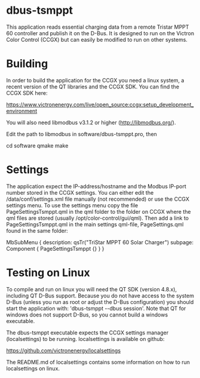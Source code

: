 dbus-tsmppt
===========

This application reads essential charging data from a remote Tristar MPPT 60 controller and publish it on the D-Bus. It is designed to run on the Victron Color Control (CCGX) but can easily be modified to run on other systems.

Building
========

In order to build the application for the CCGX you need a linux system, a recent version of the QT libraries and the CCGX SDK. You can find the CCGX SDK here:

https://www.victronenergy.com/live/open_source:ccgx:setup_development_environment

You will also need libmodbus v3.1.2 or higher (http://libmodbus.org/).

Edit the path to libmodbus in software/dbus-tsmppt.pro, then

cd software
qmake
make

Settings
========

The application expect the IP-address/hostname and the Modbus IP-port number stored in the CCGX settings. You can either edit the /data/conf/settings.xml file manually (not recommended) or use the CCGX settings menu. To use the settings menu copy the file PageSettingsTsmppt.qml in the qml folder to the folder on CCGX where the qml files are stored (usually /opt/color-control/gui/qml). Then add a link to PageSettingsTsmppt.qml in the main settings qml-file, PageSettings.qml found in the same folder:

MbSubMenu {
    description: qsTr("TriStar MPPT 60 Solar Charger")
    subpage: Component { PageSettingsTsmppt {} }
}

Testing on Linux
================

To compile and run on linux you will need the QT SDK (version 4.8.x), including QT D-Bus support. Because you do not have access to the system D-Bus (unless you run as root or adjust the D-Bus configuration) you should start the application with: 'dbus-tsmppt --dbus session'. Note that QT for windows does not support D-Bus, so you cannot build a windows executable.

The dbus-tsmppt executable expects the CCGX settings manager (localsettings) to be running. localsettings is available on github:

https://github.com/victronenergy/localsettings

The README.md of localsettings contains some information on how to run localsettings on linux.

